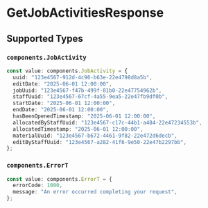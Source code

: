 # GetJobActivitiesResponse


## Supported Types

### `components.JobActivity`

```typescript
const value: components.JobActivity = {
  uuid: "123e4567-912d-4c96-b63e-22e4798d8a5b",
  editDate: "2025-06-01 12:00:00",
  jobUuid: "123e4567-f47b-499f-81b0-22e47754962b",
  staffUuid: "123e4567-67cf-4a55-9ea5-22e47fb9df0b",
  startDate: "2025-06-01 12:00:00",
  endDate: "2025-06-01 12:00:00",
  hasBeenOpenedTimestamp: "2025-06-01 12:00:00",
  allocatedByStaffUuid: "123e4567-c17c-44b1-a484-22e47234553b",
  allocatedTimestamp: "2025-06-01 12:00:00",
  materialUuid: "123e4567-b672-4461-9f82-22e472d6decb",
  editByStaffUuid: "123e4567-a282-41f6-9e50-22e47b2297bb",
};
```

### `components.ErrorT`

```typescript
const value: components.ErrorT = {
  errorCode: 1000,
  message: "An error occurred completing your request",
};
```

